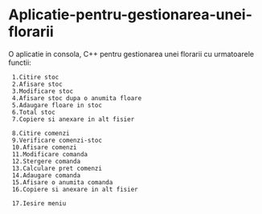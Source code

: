 # Aplicatie-pentru-gestionarea-unei-florarii
O aplicatie in consola, C++ pentru gestionarea unei florarii cu urmatoarele functii: 

     1.Citire stoc
     2.Afisare stoc
     3.Modificare stoc
     4.Afisare stoc dupa o anumita floare
     5.Adaugare floare in stoc
     6.Total stoc
     7.Copiere si anexare in alt fisier

     8.Citire comenzi
     9.Verificare comenzi-stoc
     10.Afisare comenzi
     11.Modificare comanda
     12.Stergere comanda
     13.Calculare pret comenzi
     14.Adaugare comanda
     15.Afisare o anumita comanda
     16.Copiere si anexare in alt fisier

     17.Iesire meniu
